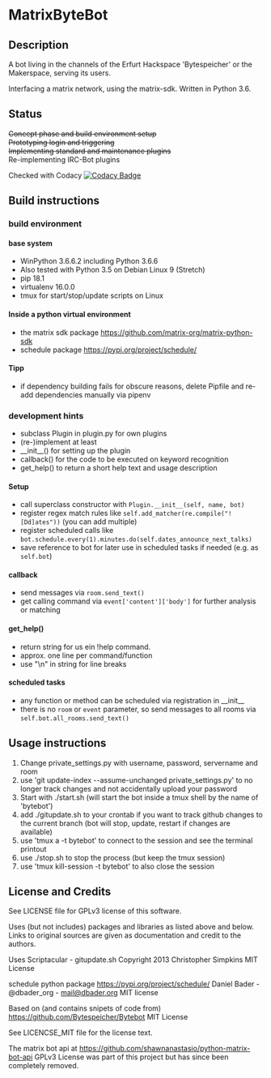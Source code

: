 # MatrixByteBot
## Description
 A bot living in the channels of the Erfurt Hackspace 'Bytespeicher' or the Makerspace,
 serving its users.

 Interfacing a matrix network, using the matrix-sdk.
 Written in Python 3.6.

## Status
~~Concept phase and build environment setup~~  
~~Prototyping login and triggering~~  
~~Implementing standard and maintenance plugins~~  
Re-implementing IRC-Bot plugins

Checked with Codacy
[![Codacy Badge](https://api.codacy.com/project/badge/Grade/b042f31ae2c747f6a7309a6b3c57b761)](https://www.codacy.com/app/Chaos99/MatrixByteBot?utm_source=github.com&amp;utm_medium=referral&amp;utm_content=Chaos99/MatrixByteBot&amp;utm_campaign=Badge_Grade)

## Build instructions
### build environment
#### base system
-   WinPython 3.6.6.2 including Python 3.6.6
-   Also tested with Python 3.5 on Debian Linux 9 (Stretch)
-   pip 18.1
-   virtualenv 16.0.0
-   tmux for start/stop/update scripts on Linux
  
#### Inside a python virtual environment
-   the matrix sdk package <https://github.com/matrix-org/matrix-python-sdk>
-   schedule package <https://pypi.org/project/schedule/>

#### Tipp
-   if dependency building fails for obscure reasons, delete
  Pipfile and re-add dependencies manually via pipenv 

### development hints
-   subclass Plugin in plugin.py for own plugins
-   (re-)implement at least 
-   \_\_init\_\_() for setting up the plugin
-   callback() for the code to be executed on keyword recognition
-   get_help() to return a short help text and usage description

#### Setup
-   call superclass constructor with ```Plugin.__init__(self, name, bot)```
-   register regex match rules like ```self.add_matcher(re.compile("![Dd]ates"))``` (you can add multiple)
-   register scheduled calls like ```bot.schedule.every(1).minutes.do(self.dates_announce_next_talks)```
-   save reference to bot for later use in scheduled tasks if needed (e.g. as ```self.bot```)

#### callback
-   send messages via ```room.send_text()```
-   get calling command via ```event['content']['body']``` for further analysis or matching

#### get_help()
-   return string for us ein !help command.
-   approx. one line per command/function
-   use "\n" in string for line breaks

#### scheduled tasks
-   any function or method can be scheduled via registration in \_\_init\_\_
-   there is no ```room``` or ```event``` parameter, so send messages to all rooms via ```self.bot.all_rooms.send_text()```


## Usage instructions
1. Change private_settings.py with username, password, servername and room
2. use 'git update-index --assume-unchanged private_settings.py' to no longer track changes and not accidentally upload your password
3. Start with ./start.sh (will start the bot inside a tmux shell by the name of 'bytebot')
4. add ./gitupdate.sh to your crontab if you want to track github changes to the current branch (bot will stop, update, restart if changes are available)
5. use 'tmux a -t bytebot' to connect to the session and see the terminal printout
6. use ./stop.sh to stop the process (but keep the tmux session)
7. use 'tmux kill-session -t bytebot' to also close the session

## License and Credits
See LICENSE file for GPLv3 license of this software.

Uses (but not includes) packages and libraries as listed above and below.
Links to original sources are given as documentation and credit to the authors.

Uses 
Scriptacular - gitupdate.sh
Copyright 2013 Christopher Simpkins
MIT License

schedule python package <https://pypi.org/project/schedule/>
Daniel Bader - @dbader_org - <mail@dbader.org>
MIT license

Based on (and contains snipets of code from) 
<https://github.com/Bytespeicher/Bytebot>
MIT License

See LICENCSE_MIT file for the license text.

The matrix bot api at 
<https://github.com/shawnanastasio/python-matrix-bot-api>
GPLv3 License
was part of this project but has since been completely removed.
